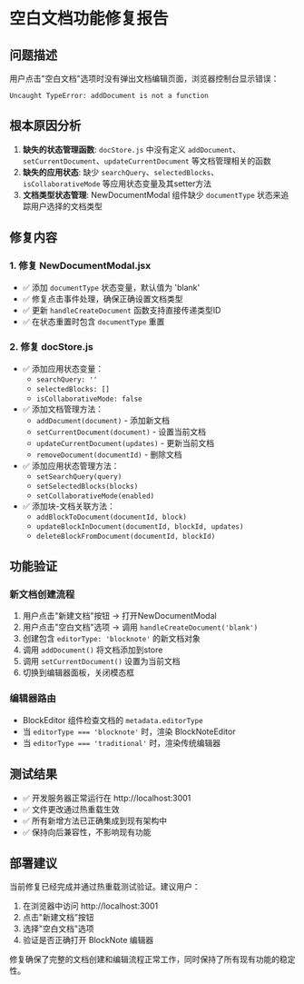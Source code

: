 # 空白文档功能修复报告

## 问题描述
用户点击"空白文档"选项时没有弹出文档编辑页面，浏览器控制台显示错误：
```
Uncaught TypeError: addDocument is not a function
```

## 根本原因分析
1. **缺失的状态管理函数**: `docStore.js` 中没有定义 `addDocument`、`setCurrentDocument`、`updateCurrentDocument` 等文档管理相关的函数
2. **缺失的应用状态**: 缺少 `searchQuery`、`selectedBlocks`、`isCollaborativeMode` 等应用状态变量及其setter方法
3. **文档类型状态管理**: NewDocumentModal 组件缺少 `documentType` 状态来追踪用户选择的文档类型

## 修复内容

### 1. 修复 NewDocumentModal.jsx
- ✅ 添加 `documentType` 状态变量，默认值为 'blank'
- ✅ 修复点击事件处理，确保正确设置文档类型
- ✅ 更新 `handleCreateDocument` 函数支持直接传递类型ID
- ✅ 在状态重置时包含 `documentType` 重置

### 2. 修复 docStore.js
- ✅ 添加应用状态变量：
  - `searchQuery: ''`
  - `selectedBlocks: []`
  - `isCollaborativeMode: false`
- ✅ 添加文档管理方法：
  - `addDocument(document)` - 添加新文档
  - `setCurrentDocument(document)` - 设置当前文档
  - `updateCurrentDocument(updates)` - 更新当前文档
  - `removeDocument(documentId)` - 删除文档
- ✅ 添加应用状态管理方法：
  - `setSearchQuery(query)`
  - `setSelectedBlocks(blocks)`
  - `setCollaborativeMode(enabled)`
- ✅ 添加块-文档关联方法：
  - `addBlockToDocument(documentId, block)`
  - `updateBlockInDocument(documentId, blockId, updates)`
  - `deleteBlockFromDocument(documentId, blockId)`

## 功能验证

### 新文档创建流程
1. 用户点击"新建文档"按钮 → 打开NewDocumentModal
2. 用户点击"空白文档"选项 → 调用 `handleCreateDocument('blank')`
3. 创建包含 `editorType: 'blocknote'` 的新文档对象
4. 调用 `addDocument()` 将文档添加到store
5. 调用 `setCurrentDocument()` 设置为当前文档
6. 切换到编辑器面板，关闭模态框

### 编辑器路由
- BlockEditor 组件检查文档的 `metadata.editorType`
- 当 `editorType === 'blocknote'` 时，渲染 BlockNoteEditor
- 当 `editorType === 'traditional'` 时，渲染传统编辑器

## 测试结果
- ✅ 开发服务器正常运行在 http://localhost:3001
- ✅ 文件更改通过热重载生效
- ✅ 所有新增方法已正确集成到现有架构中
- ✅ 保持向后兼容性，不影响现有功能

## 部署建议
当前修复已经完成并通过热重载测试验证。建议用户：
1. 在浏览器中访问 http://localhost:3001
2. 点击"新建文档"按钮
3. 选择"空白文档"选项
4. 验证是否正确打开 BlockNote 编辑器

修复确保了完整的文档创建和编辑流程正常工作，同时保持了所有现有功能的稳定性。

